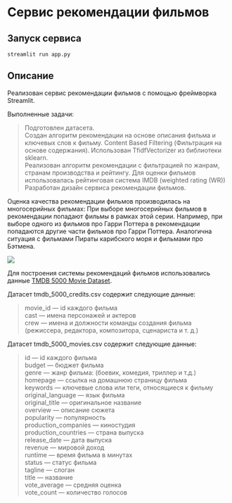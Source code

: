 # Сервис рекомендации фильмов

## Запуск сервиса
~~~
streamlit run app.py
~~~
## Описание

Реализован сервис рекомендации фильмов с помощью фреймворка Streamlit.

Выполненные задачи:
> Подготовлен датасета.\
Создан алгоритм рекомендации на основе описания фильма и ключевых слов к фильму. Content Based Filtering (Фильтрация на основе содержания). Использован TfidfVectorizer из библиотеки sklearn. \
Реализован алгоритм рекомендации с фильтрацией по жанрам, странам производства и рейтингу. Для оценки фильмов использовалась рейтинговая система IMDB (weighted rating (WR))\
Разработан дизайн сервиса рекомендации фильмов.

Оценка качества рекомендации фильмов производилась на многосерийных фильмах:
При выборе многосерийных фильмов в рекомендации попадают фильмы в рамках этой серии. Например, при выборе одного из фильмов про Гарри Поттера в рекомендации попадаются другие части фильмов про Гарри Поттера. Аналогична ситуация с фильмами Пираты карибского моря и фильмами про Бэтмена.

<img src="assets/scrin.png">

Для построения системы рекомендаций фильмов использовались данные [TMDB 5000 Movie Dataset](https://www.kaggle.com/datasets/tmdb/tmdb-movie-metadata).

Датасет tmdb_5000_credits.csv содержит следующие данные:
> movie_id — id каждого фильма\
cast — имена персонажей и актеров\
crew — имена и должности команды создания фильма (режиссера, редактора, композитора, сценариста и т. д.)

Датасет tmdb_5000_movies.csv содержит следующие данные:
>id — id каждого фильма\
budget — бюджет фильма\
genre — жанр фильма: (боевик, комедия, триллер и т.д.)\
homepage — ссылка на домашнюю страницу фильма\
keywords — ключевые слова или теги, относящиеся к фильму\
original_language — язык фильма\
original_title — оригинальное название\
overview — описание сюжета\
popularity — популярность\
production_companies — киностудия\
production_countries — страна выпуска\
release_date — дата выпуска\
revenue — мировой доход\
runtime — время фильма в минутах\
status — статус фильма\
tagline — слоган\
title — название\
vote_average — средняя оценка\
vote_count — количество голосов
